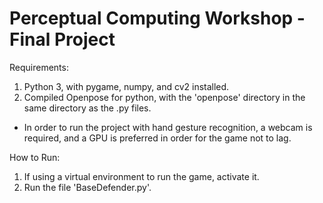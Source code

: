 # Perceptual Computing Workshop - Final Project
Requirements:
1. Python 3, with pygame, numpy, and cv2 installed.
2. Compiled Openpose for python, with the 'openpose' directory in the same directory as the .py files.

* In order to run the project with hand gesture recognition, a webcam is required, and a GPU is preferred in order for the game not to lag.

How to Run:
1. If using a virtual environment to run the game, activate it.
2. Run the file 'BaseDefender.py'.